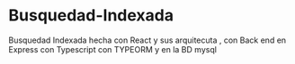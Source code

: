 # Busquedad-Indexada
Busquedad Indexada hecha con React y sus arquitecuta  , con Back end en Express con Typescript con TYPEORM y en la BD  mysql
